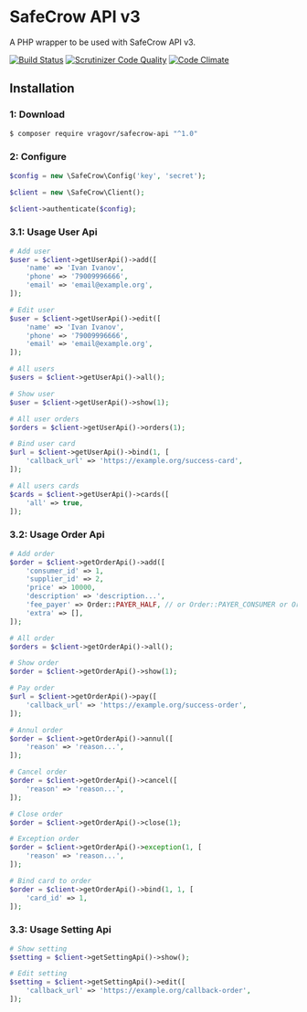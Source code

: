 SafeCrow API v3
===============

A PHP wrapper to be used with SafeCrow API v3.

[![Build Status](https://travis-ci.org/vragovR/safecrow-api.svg?branch=master)](https://travis-ci.org/vragovR/safecrow-api)
[![Scrutinizer Code Quality](https://scrutinizer-ci.com/g/vragovR/safecrow-api/badges/quality-score.png?b=master)](https://scrutinizer-ci.com/g/vragovR/safecrow-api/?branch=master)
[![Code Climate](https://codeclimate.com/github/vragovR/safecrow-api/badges/gpa.svg)](https://codeclimate.com/github/vragovR/safecrow-api)

Installation
------------

### 1: Download

```bash
$ composer require vragovr/safecrow-api "^1.0"
```

### 2: Configure

```php
$config = new \SafeCrow\Config('key', 'secret');

$client = new \SafeCrow\Client();

$client->authenticate($config);
```

### 3.1: Usage User Api

```php
# Add user
$user = $client->getUserApi()->add([
    'name' => 'Ivan Ivanov',
    'phone' => '79009996666',
    'email' => 'email@example.org',
]);

# Edit user
$user = $client->getUserApi()->edit([
    'name' => 'Ivan Ivanov',
    'phone' => '79009996666',
    'email' => 'email@example.org',
]);

# All users
$users = $client->getUserApi()->all();

# Show user
$user = $client->getUserApi()->show(1);

# All user orders
$orders = $client->getUserApi()->orders(1);

# Bind user card
$url = $client->getUserApi()->bind(1, [
    'callback_url' => 'https://example.org/success-card',
]);

# All users cards
$cards = $client->getUserApi()->cards([
    'all' => true,
]);
```

### 3.2: Usage Order Api
```php
# Add order
$order = $client->getOrderApi()->add([
    'consumer_id' => 1,
    'supplier_id' => 2,
    'price' => 10000,
    'description' => 'description...',
    'fee_payer' => Order::PAYER_HALF, // or Order::PAYER_CONSUMER or Order::PAYER_SUPPLIER
    'extra' => [],
]);

# All order
$orders = $client->getOrderApi()->all();

# Show order
$order = $client->getOrderApi()->show(1);

# Pay order
$url = $client->getOrderApi()->pay([
    'callback_url' => 'https://example.org/success-order',
]);

# Annul order
$order = $client->getOrderApi()->annul([
    'reason' => 'reason...',
]);

# Cancel order
$order = $client->getOrderApi()->cancel([
    'reason' => 'reason...',
]);

# Close order
$order = $client->getOrderApi()->close(1);

# Exception order
$order = $client->getOrderApi()->exception(1, [
    'reason' => 'reason...',
]);

# Bind card to order 
$order = $client->getOrderApi()->bind(1, 1, [
    'card_id' => 1,
]);
```

### 3.3: Usage Setting Api
```php
# Show setting
$setting = $client->getSettingApi()->show();

# Edit setting
$setting = $client->getSettingApi()->edit([
    'callback_url' => 'https://example.org/callback-order',
]);
```
